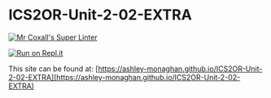 # ICS2OR-Unit-2-02-EXTRA

[![Mr Coxall's Super Linter](https://github.com/ashley-monaghan/ICS2OR-Unit-2-02-EXTRA/workflows/Mr%20Coxall's%20Super%20Linter/badge.svg)](https://github.com/ashley-monaghan/ICS2OR-Unit-2-02-EXTRA/actions/)

[![Run on Repl.it](https://repl.it/badge/github/ashley-monaghan/ICS2OR-Unit-2-02-EXTRA)](https://repl.it/github/ashley-monaghan/ICS2OR-Unit-2-02-EXTRA)

This site can be found at: [https://ashley-monaghan.github.io/ICS2OR-Unit-2-02-EXTRA](https://ashley-monaghan.github.io/ICS2OR-Unit-2-02-EXTRA)
